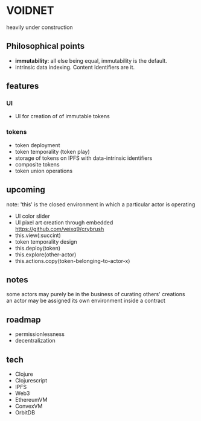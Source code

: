 # VOIDNET
heavily under construction

## Philosophical points
- **immutability**: all else being equal, immutability is the default.
- intrinsic data indexing. Content Identifiers are it.



## features

### UI
- UΙ for creation of of immutable tokens

### tokens
- token deployment
- token temporality (token play)
- storage of tokens on IPFS with data-intrinsic identifiers
- composite tokens
- token union operations

## upcoming
note: 'this' is the closed environment in which a particular actor is operating

- UI color slider
- UI pixel art creation through embedded https://github.com/veixq9/crybrush  
- this.view(:succint)  
- token temporality design
- this.deploy(token)
- this.explore(other-actor)
- this.actions.copy(token-belonging-to-actor-x)




## notes
some actors may purely be in the business of curating others' creations  
an actor may be assigned its own environment inside a contract  

## roadmap

- permissionlessness
- decentralization

## tech

- Clojure
- Clojurescript
- IPFS
- Web3
- EthereumVM
- ConvexVM
- OrbitDB
